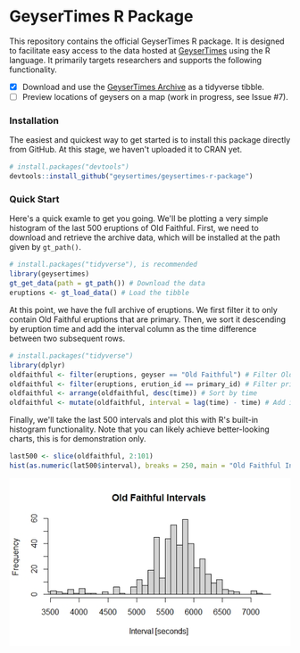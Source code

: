 # GeyserTimes R Package

This repository contains the official GeyserTimes R package. It is designed to facilitate easy access to the data hosted at [GeyserTimes](https://geysertimes.org) using the R language. It primarily targets researchers and supports the following functionality.

* [x] Download and use the [GeyserTimes Archive](https://geysertimes.org/archive/) as a tidyverse tibble.
* [ ] Preview locations of geysers on a map (work in progress, see Issue #7).

### Installation

The easiest and quickest way to get started is to install this package directly from GitHub. At this stage, we haven't uploaded it to CRAN yet.
```r
# install.packages("devtools")
devtools::install_github("geysertimes/geysertimes-r-package")
```

### Quick Start

Here's a quick examle to get you going. We'll be plotting a very simple histogram of the last 500 eruptions of Old Faithful. First, we need to download and retrieve the archive data, which will be installed at the path given by `gt_path()`.
```r
# install.packages("tidyverse"), is recommended
library(geysertimes)
gt_get_data(path = gt_path()) # Download the data
eruptions <- gt_load_data() # Load the tibble
```

At this point, we have the full archive of eruptions. We first filter it to only contain Old Faithful eruptions that are primary. Then, we sort it descending by eruption time and add the interval column as the time difference between two subsequent rows.
```r
# install.packages("tidyverse")
library(dplyr)
oldfaithful <- filter(eruptions, geyser == "Old Faithful") # Filter Old Faithful
oldfaithful <- filter(eruptions, erution_id == primary_id) # Filter primary
oldfaithful <- arrange(oldfaithful, desc(time)) # Sort by time
oldfaithful <- mutate(oldfaithful, interval = lag(time) - time) # Add interval column
```
Finally, we'll take the last 500 intervals and plot this with R's built-in histogram functionality. Note that you can likely achieve better-looking charts, this is for demonstration only.
```r
last500 <- slice(oldfaithful, 2:101)
hist(as.numeric(lat500$interval), breaks = 250, main = "Old Faithful Intervals", xlab = "Interval [seconds]", xlim = c(3600, 7200))
```
![Old Faithful Intervals](quickstart.jpeg)
